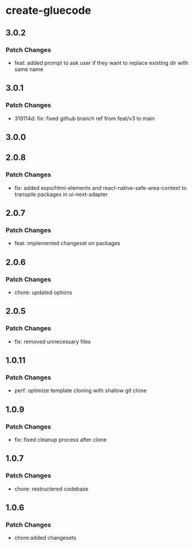 # create-gluecode

## 3.0.2

### Patch Changes

- feat: added prompt to ask user if they want to replace existing dir with same name

## 3.0.1

### Patch Changes

- 319114d: fix: fixed github branch ref from feat/v3 to main

## 3.0.0

## 2.0.8

### Patch Changes

- fix: added expo/html-elements and react-native-safe-area-context to transpile packages in ui-next-adapter

## 2.0.7

### Patch Changes

- feat: implemented changeset on packages

## 2.0.6

### Patch Changes

- chore: updated options

## 2.0.5

### Patch Changes

- fix: removed unnecessary files

## 1.0.11

### Patch Changes

- perf: optimize template cloning with shallow git clone

## 1.0.9

### Patch Changes

- fix: fixed cleanup process after clone

## 1.0.7

### Patch Changes

- chore: restructered codebase

## 1.0.6

### Patch Changes

- chore:added changesets
